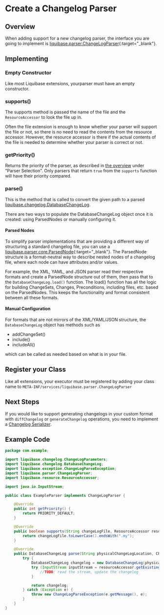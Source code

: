 # Create a Changelog Parser

## Overview

When adding support for a new changelog parser, the interface you are going to implement is [liquibase.parser.ChangeLogParser](https://javadocs.liquibase.com/liquibase-core/liquibase/parser/ChangeLogParser.html){:target="_blank"}.

## Implementing

### Empty Constructor

Like most Liquibase extensions, yourparser must have an empty constructor.

### supports()

The supports method is passed the name of the file and the `ResourceAccessor` to look the file up in.  

Often the file extension is enough to know whether your parser will support the file or not, so there is no need to read the contents from the resource accessor.
However, the resource accessor is there if the actual contents of the file is needed to determine whether your parser is correct or not.

### getPriority()

Returns the priority of the parser, as described in [the overview](index.md) under "Parser Selection". 
Only parsers that return `true` from the `supports` function will have their priority compared.

### parse()

This is the method that is called to convert the given path to a parsed [liquibase.changelog.DatabaseChangeLog](https://javadocs.liquibase.com/liquibase-core/liquibase/changelog/DatabaseChangeLog.html).

There are two ways to populate the DatabaseChangeLog object once it is created: using ParsedNodes or manually configuring it.

#### Parsed Nodes

To simplify parser implementations that are providing a different way of structuring a standard changelog file, you can use a [liquibase.parser.core.ParsedNode](https://javadocs.liquibase.com/liquibase-core/liquibase/parser/core/ParsedNode.html){:target="_blank"}.
The ParsedNode structure is a format-neutral way to describe nested nodes of a changelog file, where each node can have attributes and/or values.

For example, the XML, YAML, and JSON parser read their respective formats and create a ParsedNode structure out of them, then pass that to the `DatabaseChangeLog.load()` function.
The load() function has all the logic for building ChangeSets, Changes, Preconditions, including files, etc. based on the ParsedNodes. This keeps the functionality and format consistent between all these formats.

#### Manual Configuration

For formats that are not mirrors of the XML/YAML/JSON structure, the `DatabaseChangeLog` object has methods such as

- addChangeSet()
- include()
- includeAll()

which can be called as needed based on what is in your file.

## Register your Class

Like all extensions, your executor must be registered by adding your class name to `META-INF/services/liquibase.parser.ChangeLogParser`

## Next Steps

If you would like to support generating changelogs in your custom format with `diffChangelog` or `generateChangelog` operations, you need to implement a [Changelog Serializer](serializer.md).


## Example Code

```java
package com.example;

import liquibase.changelog.ChangeLogParameters;
import liquibase.changelog.DatabaseChangeLog;
import liquibase.exception.ChangeLogParseException;
import liquibase.parser.ChangeLogParser;
import liquibase.resource.ResourceAccessor;

import java.io.InputStream;

public class ExampleParser implements ChangeLogParser {

    @Override
    public int getPriority() {
        return PRIORITY_DEFAULT;
    }

    @Override
    public boolean supports(String changeLogFile, ResourceAccessor resourceAccessor) {
        return changeLogFile.toLowerCase().endsWith(".my");
    }

    @Override
    public DatabaseChangeLog parse(String physicalChangeLogLocation, ChangeLogParameters changeLogParameters, ResourceAccessor resourceAccessor) throws ChangeLogParseException {
        try {
            DatabaseChangeLog changelog = new DatabaseChangeLog(physicalChangeLogLocation);
            try (InputStream inputStream = resourceAccessor.getExisting(physicalChangeLogLocation).openInputStream()) {
                //TODO: read the stream, update the changelog
            }

            return changelog;
        } catch (Exception e) {
            throw new ChangeLogParseException(e.getMessage(), e);
        }
    }
}


```